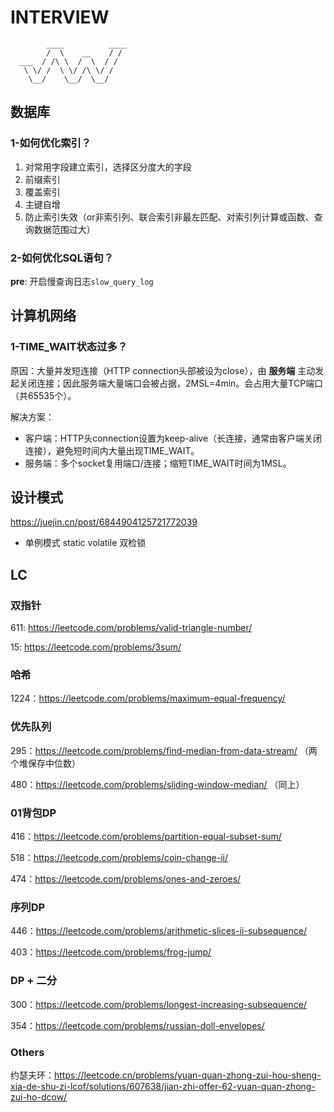 # INTERVIEW

```
        ____          ____
        /  \    __    / /
  ___  / /\ \  /  \  / /
   \ \/ /  \ \/ /\ \/ /
    \__/    \__/  \__/
```

## 数据库
### 1-如何优化索引？
1. 对常用字段建立索引，选择区分度大的字段
2. 前缀索引
3. 覆盖索引
4. 主键自增
5. 防止索引失效（or非索引列、联合索引非最左匹配、对索引列计算或函数、查询数据范围过大）

### 2-如何优化SQL语句？
__pre__: 开启慢查询日志```slow_query_log```




## 计算机网络
### 1-TIME_WAIT状态过多？
原因：大量并发短连接（HTTP connection头部被设为close），由 __服务端__ 主动发起关闭连接；因此服务端大量端口会被占据，2MSL=4min。会占用大量TCP端口（共65535个）。

解决方案：
  * 客户端：HTTP头connection设置为keep-alive（长连接，通常由客户端关闭连接），避免短时间内大量出现TIME_WAIT。
  * 服务端：多个socket复用端口/连接；缩短TIME_WAIT时间为1MSL。


## 设计模式
https://juejin.cn/post/6844904125721772039
* 单例模式 static volatile 双检锁


## LC
### 双指针
611: https://leetcode.com/problems/valid-triangle-number/

15: https://leetcode.com/problems/3sum/

### 哈希
1224：https://leetcode.com/problems/maximum-equal-frequency/


### 优先队列
295：https://leetcode.com/problems/find-median-from-data-stream/ （两个堆保存中位数）

480：https://leetcode.com/problems/sliding-window-median/ （同上）

### 01背包DP
416：https://leetcode.com/problems/partition-equal-subset-sum/

518：https://leetcode.com/problems/coin-change-ii/

474：https://leetcode.com/problems/ones-and-zeroes/

### 序列DP
446：https://leetcode.com/problems/arithmetic-slices-ii-subsequence/

403：https://leetcode.com/problems/frog-jump/

### DP + 二分
300：https://leetcode.com/problems/longest-increasing-subsequence/

354：https://leetcode.com/problems/russian-doll-envelopes/

### Others
约瑟夫环：https://leetcode.cn/problems/yuan-quan-zhong-zui-hou-sheng-xia-de-shu-zi-lcof/solutions/607638/jian-zhi-offer-62-yuan-quan-zhong-zui-ho-dcow/

